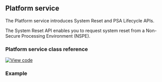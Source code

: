 ## Platform service

The Platform service introduces System Reset and PSA Lifecycle APIs.

The System Reset API enables you to request system reset from a Non-Secure Processing Environment (NSPE).

### Platform service class reference

[![View code](https://www.mbed.com/embed/?type=library)](https://os.mbed.com/docs/development/mbed-os-api-doxy/lifecycle_8h.html)

### Example

